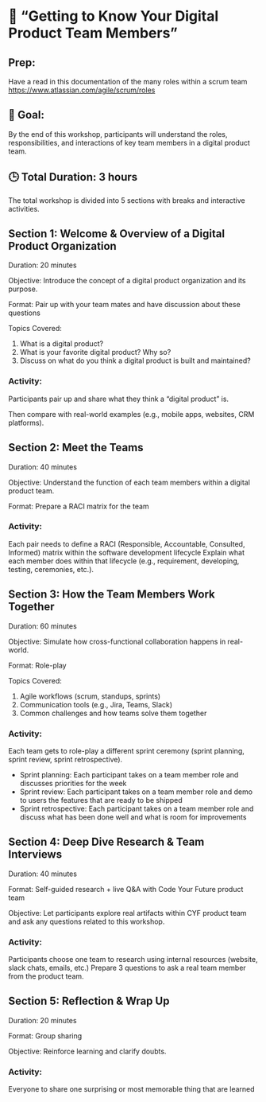 # 🧭 **“Getting to Know Your Digital Product Team Members”**

## Prep:
Have a read in this documentation of the many roles within a scrum team
https://www.atlassian.com/agile/scrum/roles

## 🎯 Goal:
By the end of this workshop, participants will understand the roles, responsibilities, and interactions of key team members in a digital product team.

## 🕒 Total Duration: 3 hours
The total workshop is divided into 5 sections with breaks and interactive activities.

## Section 1: **Welcome & Overview of a Digital Product Organization**

Duration: 20 minutes

Objective: Introduce the concept of a digital product organization and its purpose.

Format: Pair up with your team mates and have discussion about these questions

Topics Covered:
1. What is a digital product?
2. What is your favorite digital product? Why so? 
3. Discuss on what do you think a digital product is built and maintained?
   
### Activity:

Participants pair up and share what they think a “digital product” is. 

Then compare with real-world examples (e.g., mobile apps, websites, CRM platforms).


## Section 2: **Meet the Teams**

Duration: 40 minutes

Objective: Understand the function of each team members within a digital product team.

Format: Prepare a RACI matrix for the team 

### Activity:
Each pair needs to define a RACI (Responsible, Accountable, Consulted, Informed) matrix within the software development lifecycle
Explain what each member does within that lifecycle (e.g., requirement, developing, testing, ceremonies, etc.).

## Section 3: **How the Team Members Work Together**

Duration: 60 minutes

Objective: Simulate how cross-functional collaboration happens in real-world.

Format: Role-play 

Topics Covered:

1. Agile workflows (scrum, standups, sprints)
2. Communication tools (e.g., Jira, Teams, Slack)
3. Common challenges and how teams solve them together

### Activity:
Each team gets to role-play a different sprint ceremony (sprint planning, sprint review, sprint retrospective). 
- Sprint planning: Each participant takes on a team member role and discusses priorities for the week
- Sprint review:  Each participant takes on a team member role and demo to users the features that are ready to be shipped
- Sprint retrospective: Each participant takes on a team member role and discuss what has been done well and what is room for improvements

## Section 4: **Deep Dive Research & Team Interviews**

Duration: 40 minutes

Format: Self-guided research + live Q&A with Code Your Future product team

Objective: Let participants explore real artifacts within CYF product team and ask any questions related to this workshop.

### Activity:

Participants choose one team to research using internal resources (website, slack chats, emails, etc.)
Prepare 3 questions to ask a real team member from the product team.

## Section 5: **Reflection & Wrap Up**

Duration: 20 minutes

Format: Group sharing 

Objective: Reinforce learning and clarify doubts.

### Activity:
Everyone to share one surprising or most memorable thing that are learned

